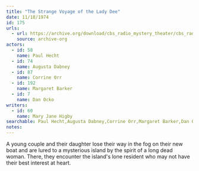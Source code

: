 ```yaml
---
title: "The Strange Voyage of the Lady Dee"
date: 11/18/1974
id: 175
urls: 
  - url: https://archive.org/download/cbs_radio_mystery_theater/cbs_radio_mystery_theater-0151-0200.zip/cbs_radio_mystery_theater-0151-0200%2Fcbsrmt_0175_the_strange_voyage_of_lady_dee.mp3
    source: archive-org
actors:  
  - id: 58
    name: Paul Hecht  
  - id: 74
    name: Augusta Dabney  
  - id: 87
    name: Corrine Orr  
  - id: 192
    name: Margaret Barker  
  - id: 7
    name: Dan Ocko
writers:  
  - id: 60
    name: Mary Jane Higby
searchable: Paul Hecht,Augusta Dabney,Corrine Orr,Margaret Barker,Dan Ocko Mary Jane Higby
notes:  
---
```

A young couple and their daughter lose their way in the fog on their new boat and are lured to a mysterious island by the spirit of a long dead woman. There, they encounter the island's lone resident who may not have their best interest at heart.